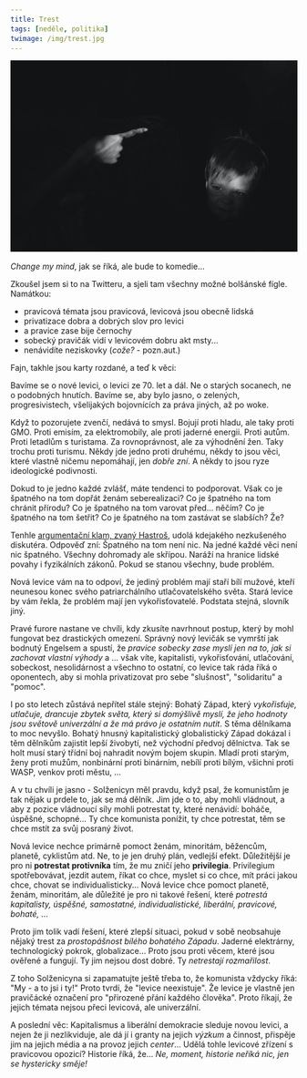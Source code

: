 ```yaml
---
title: Trest
tags: [neděle, politika]
twimage: /img/trest.jpg
---
```


![cover](/img/trest.jpg)

_Change my mind_, jak se říká, ale bude to komedie...

Zkoušel jsem si to na Twitteru, a sjeli tam všechny možné bolšánské fígle. Namátkou:

- pravicová témata jsou pravicová, levicová jsou obecně lidská
- privatizace dobra a dobrých slov pro levici
- a pravice zase bije černochy
- sobecký pravičák vidí v levicovém dobru akt msty...
- nenávidíte neziskovky (_cože?_ - pozn.aut.)

Fajn, takhle jsou karty rozdané, a teď k věci:

Bavíme se o nové levici, o levici ze 70. let a dál. Ne o starých socanech, ne o podobných hnutích. Bavíme se, aby bylo jasno, o zelených, progresivistech, všelijakých bojovnících za práva jiných, až po woke.

Když to pozorujete zvenčí, nedává to smysl. Bojují proti hladu, ale taky proti GMO. Proti emisím, za elektromobily, ale proti jaderné energii. Proti autům. Proti letadlům s turistama. Za rovnoprávnost, ale za výhodnění žen. Taky trochu proti turismu. Někdy jde jedno proti druhému, někdy to jsou věci, které vlastně ničemu nepomáhají, jen _dobře zní_. A někdy to jsou ryze ideologické podivnosti.

Dokud to je jedno každé zvlášť, máte tendenci to podporovat. Však co je špatného na tom dopřát ženám seberealizaci? Co je špatného na tom chránit přírodu? Co je špatného na tom varovat před... něčím? Co je špatného na tom šetřit? Co je špatného na tom zastávat se slabších? Že?

Tenhle [argumentační klam, zvaný Hastroš](https://misantrop.info/trvale-udrzitelna-krava/#hastros), udolá kdejakého nezkušeného diskutéra. Odpověď zní: Špatného na tom není nic. Na jedné každé věci není nic špatného. Všechny dohromady ale skřípou. Naráží na hranice lidské povahy i fyzikálních zákonů. Pokud se stanou všechny, bude problém.

Nová levice vám na to odpoví, že jediný problém mají staří bílí mužové, kteří neunesou konec svého patriarchálního utlačovatelského světa. Stará levice by vám řekla, že problém mají jen vykořisťovatelé. Podstata stejná, slovník jiný.

Pravé furore nastane ve chvíli, kdy zkusíte navrhnout postup, který by mohl fungovat bez drastických omezení. Správný nový levičák se vymrští jak bodnutý Engelsem a spustí, že _pravice sobecky zase myslí jen na to, jak si zachovat vlastní výhody_ a ... však víte, kapitalisti, vykořisťování, utlačování, sobeckost, nesolidárnost a všechno to ostatní, co levice tak ráda říká o oponentech, aby si mohla privatizovat pro sebe "slušnost", "solidaritu" a "pomoc".

I po sto letech zůstává nepřítel stále stejný: Bohatý Západ, který _vykořisťuje, utlačuje, drancuje zbytek světa, který si domýšlivě myslí, že jeho hodnoty jsou světově univerzální a že má právo je ostatním nutit_. S těma dělníkama to moc nevyšlo. Bohatý hnusný kapitalistický globalistický Západ dokázal i těm dělníkům zajistit lepší živobytí, než východní předvoj dělnictva. Tak se holt musí starý třídní boj nahradit novým bojem skupin. Mladí proti starým, ženy proti mužům, nonbinární proti binárním, nebílí proti bílým, všichni proti WASP, venkov proti městu, ...

A v tu chvíli je jasno - Solženicyn měl pravdu, když psal, že komunistům je tak nějak u prdele to, jak se má dělník. Jim jde o to, aby mohli vládnout, a aby z pozice vládnoucí síly mohli potrestat ty, které nenávidí: boháče, úspěšné, schopné... Ty chce komunista ponížit, ty chce potrestat, těm se chce mstít za svůj posraný život.

Nová levice nechce primárně pomoct ženám, minoritám, běžencům, planetě, cyklistům atd. Ne, to je jen druhý plán, vedlejší efekt. Důležitější je pro ni **potrestat protivníka** tím, že mu zničí jeho **privilegia**. Privilegium spotřebovávat, jezdit autem, říkat co chce, myslet si co chce, mít práci jakou chce, chovat se individualisticky... Nová levice chce pomoct planetě, ženám, minoritám, ale důležité je pro ni takové řešení, které _potrestá kapitalisty, úspěšné, samostatné, individualistické, liberální, pravicové, bohaté, ..._

Proto jim tolik vadí řešení, které zlepší situaci, pokud v sobě neobsahuje nějaký trest za _prostopášnost bílého bohatého Západu_. Jaderné elektrárny, technologický pokrok, globalizace... Proto jsou proti věcem, které jsou ověřené a fungují. Ty jim nejsou dost dobré. Ty _netrestají rozmařilost_.

Z toho Solženicyna si zapamatujte ještě třeba to, že komunista vždycky říká: "My - a to jsi i ty!" Proto tvrdí, že "levice neexistuje". Že levice je vlastně jen pravičácké označení pro "přirozené přání každého člověka". Proto říkají, že jejich témata nejsou přeci levicová, ale univerzální.

A poslední věc: Kapitalismus a liberální demokracie sleduje novou levici, a nejen že ji nezlikviduje, ale dá jí i granty na jejich _výzkum_ a činnost, přispěje jim na jejich média a na provoz jejich _center_... Udělá tohle levicové zřízení s pravicovou opozicí? Historie říká, že... _Ne, moment, historie neříká nic, jen se hystericky směje!_